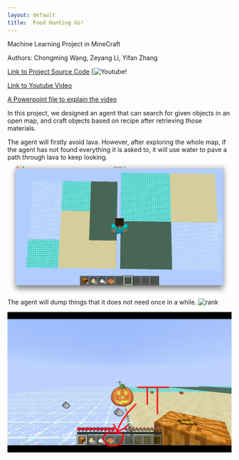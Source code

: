 ```yaml
---
layout: default
title:  Food Hunting Go!
---
```

Machine Learning Project in MineCraft

Authors: Chongming Wang, Zeyang Li, Yifan Zhang

<a href="https://github.com/chicomy/CS_175_malmo_project/blob/master/docs/project2.py">Link to Project Source Code</a>
[![Youtube!](https://youtu.be/lLSKd205U9M)


<a href="https://youtu.be/lLSKd205U9M">Link to Youtube Video</a>

<a href="https://github.com/chicomy/CS_175_malmo_project/blob/master/PPT.pptx">A Powerpoint file to explain the video</a>


In this project, we designed an agent that can search for given objects in an open map, and craft objects based on recipe after retrieving those materials.

The agent will firstly avoid lava. However, after exploring the whole map, if the agent has not found everything it is asked to, it will use water to pave a path through lava to keep looking.
<img src="Photos/Overview.png" alt="overview" style="width: 0.7;">
The agent will dump things that it does not need once in a while.
<img src="Photos/Ranking.jpg" alt="rank" style="width: 0.7;">

<img src="Photos/pumpkinpie.jpg" alt="" style="width: 0.7;">

